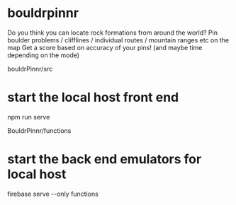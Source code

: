 # bouldrpinnr


Do you think you can locate rock formations from around the world?
Pin boulder problems / clifflines / individual routes / mountain ranges etc on the map
Get a score based on accuracy of your pins! (and maybe time depending on the mode) 



bouldrPinnr/src 
# start the local host front end
npm run serve



BouldrPinnr/functions
# start the back end emulators for local host
firebase serve --only functions


